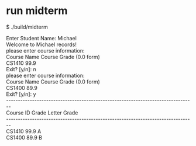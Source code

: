 # run midterm

$ ./build/midterm<br>

Enter Student Name: Michael<br>
Welcome to Michael records!<br>
please enter course information: <br>
Course Name  Course Grade (0.0 form)<br>
CS1410 99.9<br>
Exit? [y/n]: n<br>
please enter course information: <br>
Course Name  Course Grade (0.0 form)<br>
CS1400 89.9 <br>
Exit? [y/n]: y<br>
--------------------------------------------------------------------------------<br>
Course ID      Grade   Letter Grade<br>
--------------------------------------------------------------------------------<br>
CS1410         99.9    A       <br>
CS1400         89.9    B <br>
